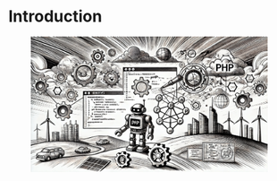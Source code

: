 # Introduction

<figure><img src="../../.gitbook/assets/robotics-introduction-min.png" alt=""><figcaption></figcaption></figure>
